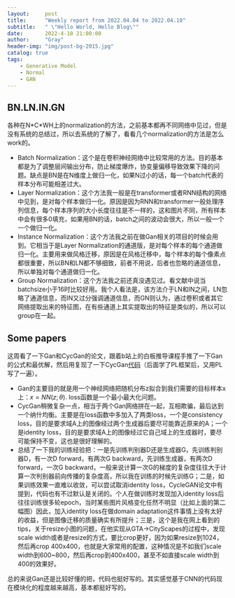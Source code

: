 ```yaml
---
layout:     post
title:      "Weekly report from 2022.04.04 to 2022.04.10"
subtitle:   " \"Hello World, Hello Blog\""
date:       2022-4-10 21:00:00
author:     "Gray"
header-img: "img/post-bg-2015.jpg"
catalog: true
tags:
    - Generative Model
    - Normal
    - GAN
---
```



## BN.LN.IN.GN

各种在N\*C\*WH上的normalization的方法，之前基本都再不同网络中见过，但是没有系统的总结过，所以去系统的了解了，看看几个normalization的方法是怎么work的。

+ Batch Normalization：这个是在卷积神经网络中比较常用的方法。目的基本都是为了调整层间输出分布，防止梯度爆炸，协变量偏移导致效果下降的问题。缺点是BN是在N维度上做归一化，如果N过小的话，每一个batch代表的样本分布可能相差过大。
+ Layer Normalization：这个方法我一般是在transformer或者RNN结构的网络中见到，是对每个样本做归一化。原因是因为RNN和transformer一般处理序列信息，每个样本序列的大小长度往往是不一样的，这和图片不同，所有样本中会有很多0填充，如果用BN的话，batch之间的波动会很大，所以一般一个一个做归一化。
+ Instance Normalization：这个方法我之前在做Gan相关的项目的时候会用到。它相当于是Layer Normalization的通道版，是对每个样本的每个通道做归一化。主要用来做风格迁移，原因是在风格迁移中，每个样本的每个像素点都很重要，所以BN和LN都不够细致，前者不用说，后者也忽略的通道信息，所以单独对每个通道做归一化。
+ Group Normalization：这个方法我之前还真没遇见过。看文献中说当batchsize小于16时比较好用。我个人看法是，该方法介于LN和IN之间，LN忽略了通道信息，而IN又过分强调通道信息，而GN则认为，通过卷积或者其它网络提取出来的特征图，在有些通道上其实提取出的特征是类似的，所以可以group在一起。

## Some papers

这周看了一下Gan和CycGan的论文，跟着b站上的白板推导课程手推了一下Gan的公式和最优解，然后用复现了一下CycGan[代码](https://github.com/gray311/AlveolarNet)（后面学了PL框架后，又用PL写了一遍）。

+ Gan的主要目的就是用一个神经网络把随机分布z拟合到我们需要的目标样本x上：$x = NN(z;\theta)$. loss函数是一个最小最大化问题。
+ CycGan稍微复杂一点，相当于两个Gan网络拼在一起，互相欺骗，最后达到一个纳什均衡。主要是在loss函数中多加入了两类loss，一个是consistency loss，目的是要求域A上的图像经过两个生成器后要尽可能靠近原来的A；一个是identity loss，目的是要求域A上的图像经过它自己域上的生成器时，要尽可能保持不变，这也是很好理解的。
+ 总结了一下我的训练经验把：一是先训练判别器D还是生成器G，先训练判别器D，有一次D forward，有两次G backward，先训练生成器，有两次D forward，一次G backward，一般来说计算一次G的梯度的复杂度往往大于计算一次判别器前向传播的复杂度高，所以我在训练的时候先训练G；二是，如果训练效果一直难以收敛，可以尝试取消identity loss，CycleGAN论文中有提到，代码也有不过默认是关闭的。个人在做训练时发现加入identity loss后往往训练很多轮epoch，当时某些图片风格变化任然不明显（比如上面的第二幅图）因此，加入identity loss在做domain adaptation这件事情上没有太好的收益，但是图像迁移的质量确实有所提升；三是，这个是我在网上看到的tips，关于resize小图的问题，在他实现从GTA->CityScapes的过程中，发现scale width或者是resize的方式，要比crop更好，因为如果resize到1024，然后再crop 400x400，也就是大家常用的配置，这种情况是不如我们scale width到600~800，然后再crop到400x400，甚至不如直接scale width到400的效果好。

总的来说Gan还是比较好懂的把，代码也挺好写的。其实感觉基于CNN的代码现在模块化的程度越来越高，基本都挺好写的。


